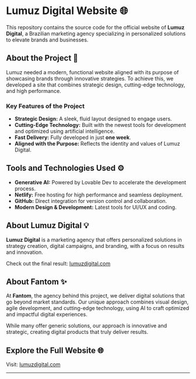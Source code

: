 
# Lumuz Digital Website 🌐  

This repository contains the source code for the official website of **Lumuz Digital**, a Brazilian marketing agency specializing in personalized solutions to elevate brands and businesses.  

## About the Project 🚀  

Lumuz needed a modern, functional website aligned with its purpose of showcasing brands through innovative strategies. To achieve this, we developed a site that combines strategic design, cutting-edge technology, and high performance.  

### **Key Features of the Project**  
- **Strategic Design:** A sleek, fluid layout designed to engage users.  
- **Cutting-Edge Technology:** Built with the newest tools for development and optimized using artificial intelligence.  
- **Fast Delivery:** Fully developed in just **one week**.  
- **Aligned with the Purpose:** Reflects the identity and values of Lumuz Digital.  

## Tools and Technologies Used ⚙️  
- **Generative AI:** Powered by Lovable Dev to accelerate the development process.  
- **Netlify:** Free hosting for high performance and seamless deployment.  
- **GitHub:** Direct integration for version control and collaboration.  
- **Modern Design & Development:** Latest tools for UI/UX and coding.  

## About Lumuz Digital 💡  
**Lumuz Digital** is a marketing agency that offers personalized solutions in strategy creation, digital campaigns, and branding, with a focus on results and innovation.  

Check out the final result: [lumuzdigital.com](https://lumuzdigital.com)  

## About Fantom ✨  
At **Fantom**, the agency behind this project, we deliver digital solutions that go beyond market standards. Our unique approach combines visual design, agile development, and cutting-edge technology, using AI to craft optimized and impactful digital experiences.  

While many offer generic solutions, our approach is innovative and strategic, creating digital products that truly deliver results.  

## Explore the Full Website 🌐  
Visit: [lumuzdigital.com](https://lumuzdigital.com)  

---

